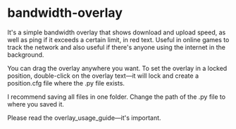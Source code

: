 # bandwidth-overlay
It's a simple bandwidth overlay that shows download and upload speed, as well as ping if it exceeds a certain limit, in red text. Useful in online games to track the network and also useful if there's anyone using the internet in the background.

You can drag the overlay anywhere you want. To set the overlay in a locked position, double-click on the overlay text—it will lock and create a position.cfg file where the .py file exists.

I recommend saving all files in one folder.
Change the path of the .py file to where you saved it.

Please read the overlay_usage_guide—it's important.

